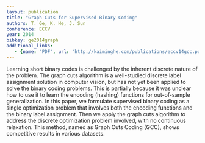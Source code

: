 ```yaml
---
layout: publication
title: "Graph Cuts for Supervised Binary Coding"
authors: T. Ge, K. He, J. Sun
conference: ECCV
year: 2014
bibkey: ge2014graph
additional_links:
   - {name: "PDF", url: "http://kaiminghe.com/publications/eccv14gcc.pdf"}
---
```

Learning short binary codes is challenged by the inherent discrete
nature of the problem. The graph cuts algorithm is a well-studied
discrete label assignment solution in computer vision, but has not yet
been applied to solve the binary coding problems. This is partially because
it was unclear how to use it to learn the encoding (hashing) functions
for out-of-sample generalization. In this paper, we formulate supervised
binary coding as a single optimization problem that involves both
the encoding functions and the binary label assignment. Then we apply
the graph cuts algorithm to address the discrete optimization problem
involved, with no continuous relaxation. This method, named as Graph
Cuts Coding (GCC), shows competitive results in various datasets.
